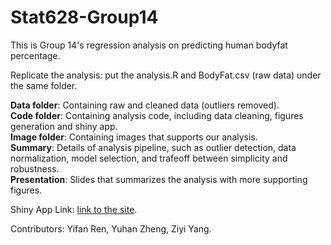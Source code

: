 # Stat628-Group14

This is Group 14's regression analysis on predicting human bodyfat percentage. <br />

Replicate the analysis: put the analysis.R and BodyFat.csv (raw data) under the same folder. 

**Data folder**: Containing raw and cleaned data (outliers removed).<br />
**Code folder**: Containing analysis code, including data cleaning, figures generation and shiny app.<br />
**Image folder**: Containing images that supports our analysis.<br />
**Summary**: Details of analysis pipeline, such as outlier detection, data normalization, model selection, and trafeoff between simplicity and robustness.<br />
**Presentation**: Slides that summarizes the analysis with more supporting figures.<br />

Shiny App Link: <a href="https://u2te5e-yifan-ren.shinyapps.io/STAT628Group14/" target="_blank">link to the site</a>.

Contributors: Yifan Ren, Yuhan Zheng, Ziyi Yang.
